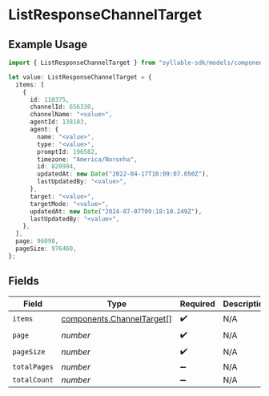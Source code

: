 # ListResponseChannelTarget

## Example Usage

```typescript
import { ListResponseChannelTarget } from "syllable-sdk/models/components";

let value: ListResponseChannelTarget = {
  items: [
    {
      id: 110375,
      channelId: 656330,
      channelName: "<value>",
      agentId: 138183,
      agent: {
        name: "<value>",
        type: "<value>",
        promptId: 196582,
        timezone: "America/Noronha",
        id: 820994,
        updatedAt: new Date("2022-04-17T10:09:07.050Z"),
        lastUpdatedBy: "<value>",
      },
      target: "<value>",
      targetMode: "<value>",
      updatedAt: new Date("2024-07-07T09:18:10.249Z"),
      lastUpdatedBy: "<value>",
    },
  ],
  page: 96098,
  pageSize: 976460,
};
```

## Fields

| Field                                                                  | Type                                                                   | Required                                                               | Description                                                            |
| ---------------------------------------------------------------------- | ---------------------------------------------------------------------- | ---------------------------------------------------------------------- | ---------------------------------------------------------------------- |
| `items`                                                                | [components.ChannelTarget](../../models/components/channeltarget.md)[] | :heavy_check_mark:                                                     | N/A                                                                    |
| `page`                                                                 | *number*                                                               | :heavy_check_mark:                                                     | N/A                                                                    |
| `pageSize`                                                             | *number*                                                               | :heavy_check_mark:                                                     | N/A                                                                    |
| `totalPages`                                                           | *number*                                                               | :heavy_minus_sign:                                                     | N/A                                                                    |
| `totalCount`                                                           | *number*                                                               | :heavy_minus_sign:                                                     | N/A                                                                    |